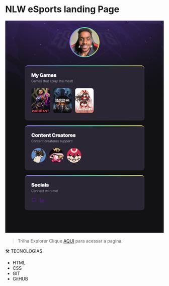# NLW eSports landing Page



![preview](./.github/Preview.png)

> Trilha Explorer
> Clique [AQUI](https://0tavio4ugusto.github.io/nlw-Gaming-LandingPage/) para acessar a pagina.

🛠️ TECNOLOGIAS.

- HTML
- CSS
- GIT
- GitHUB
